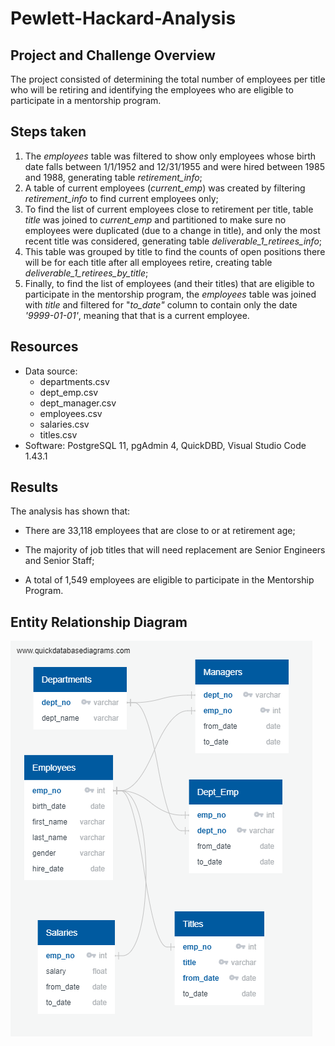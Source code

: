 # Pewlett-Hackard-Analysis

## Project and Challenge Overview
The project consisted of determining the total number of employees per title who will be retiring and identifying the employees who are eligible to participate in a mentorship program.

## Steps taken

1. The *employees* table was filtered to show only employees whose birth date falls between 1/1/1952 and 12/31/1955 and were hired between 1985 and 1988, generating table *retirement_info*;
2. A table of current employees (*current_emp*) was created by filtering *retirement_info* to find current employees only;
3. To find the list of current employees close to retirement per title, table *title* was joined to *current_emp* and partitioned to make sure no employees were duplicated (due to a change in title), and only the most recent title was considered, generating table *deliverable_1_retirees_info*;
4. This table was grouped by title to find the counts of open positions there will be for each title after all employees retire, creating table *deliverable_1_retirees_by_title*;
5. Finally, to find the list of employees (and their titles) that are eligible to participate in the mentorship program, the *employees* table was joined with *title* and filtered for "*to_date"* column to contain only the date *'9999-01-01'*, meaning that that is a current employee.

## Resources
- Data source:
    - departments.csv
    - dept_emp.csv
    - dept_manager.csv
    - employees.csv
    - salaries.csv
    - titles.csv
- Software: PostgreSQL 11, pgAdmin 4, QuickDBD, Visual Studio Code 1.43.1

## Results
The analysis has shown that:

* There are 33,118 employees that are close to or at retirement age;

* The majority of job titles that will need replacement are Senior Engineers and Senior Staff;
    
* A total of 1,549 employees are eligible to participate in the Mentorship Program.

## Entity Relationship Diagram
![ERD](EmployeeDB.PNG)